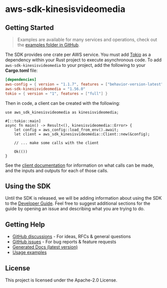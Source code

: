 # aws-sdk-kinesisvideomedia

## Getting Started

> Examples are available for many services and operations, check out the
> [examples folder in GitHub](https://github.com/awslabs/aws-sdk-rust/tree/main/examples).

The SDK provides one crate per AWS service. You must add [Tokio](https://crates.io/crates/tokio)
as a dependency within your Rust project to execute asynchronous code. To add `aws-sdk-kinesisvideomedia` to
your project, add the following to your **Cargo.toml** file:

```toml
[dependencies]
aws-config = { version = "1.1.7", features = ["behavior-version-latest"] }
aws-sdk-kinesisvideomedia = "1.56.0"
tokio = { version = "1", features = ["full"] }
```

Then in code, a client can be created with the following:

```rust,no_run
use aws_sdk_kinesisvideomedia as kinesisvideomedia;

#[::tokio::main]
async fn main() -> Result<(), kinesisvideomedia::Error> {
    let config = aws_config::load_from_env().await;
    let client = aws_sdk_kinesisvideomedia::Client::new(&config);

    // ... make some calls with the client

    Ok(())
}
```

See the [client documentation](https://docs.rs/aws-sdk-kinesisvideomedia/latest/aws_sdk_kinesisvideomedia/client/struct.Client.html)
for information on what calls can be made, and the inputs and outputs for each of those calls.

## Using the SDK

Until the SDK is released, we will be adding information about using the SDK to the
[Developer Guide](https://docs.aws.amazon.com/sdk-for-rust/latest/dg/welcome.html). Feel free to suggest
additional sections for the guide by opening an issue and describing what you are trying to do.

## Getting Help

* [GitHub discussions](https://github.com/awslabs/aws-sdk-rust/discussions) - For ideas, RFCs & general questions
* [GitHub issues](https://github.com/awslabs/aws-sdk-rust/issues/new/choose) - For bug reports & feature requests
* [Generated Docs (latest version)](https://awslabs.github.io/aws-sdk-rust/)
* [Usage examples](https://github.com/awslabs/aws-sdk-rust/tree/main/examples)

## License

This project is licensed under the Apache-2.0 License.

